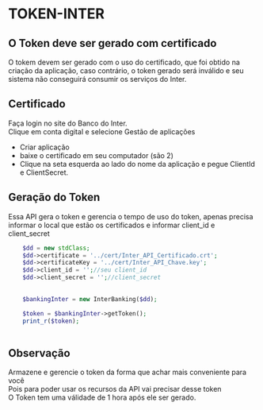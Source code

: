 # TOKEN-INTER

## O Token deve ser gerado com certificado

O tokem devem ser gerado com o uso do certificado, que foi obtido na criação da aplicação, caso contrário, o token gerado será inválido e seu sistema não conseguirá consumir os serviços do Inter.

## Certificado
Faça login no site do Banco do Inter.<br>
Clique em conta digital e selecione Gestão de aplicações<br>

- Criar aplicação
- baixe o certificado em seu computador (são 2)
- Clique na seta  esquerda ao lado do nome da aplicação e pegue ClientId e ClientSecret.

## Geração do Token
Essa API gera o token e gerencia o tempo de uso do token, apenas precisa informar o local que estão os certificados e informar client_id e client_secret

```php
    $dd = new stdClass;
    $dd->certificate = '../cert/Inter_API_Certificado.crt';
    $dd->certificateKey = '../cert/Inter_API_Chave.key';
    $dd->client_id = '';//seu client_id
    $dd->client_secret = '';//client_secret

    
    $bankingInter = new InterBanking($dd);

    $token = $bankingInter->getToken();
    print_r($token);
    
```

## Observação
Armazene e gerencie o token da forma que achar mais conveniente para você<br>
Pois para poder usar os recursos da API vai precisar desse token<br>
O Token tem uma válidade de 1 hora após ele ser gerado.
